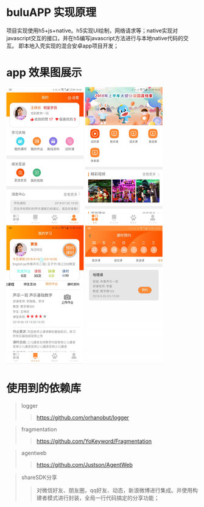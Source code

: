# buluAPP 实现原理
项目实现使用h5+js+native。h5实现UI绘制，网络请求等；native实现对javascript交互的接口，并在h5编写javascript方法进行与本地native代码的交互。
即本地入壳实现的混合安卓app项目开发；
# app 效果图展示
![image](https://github.com/Y-JH/buluAPP/blob/master/imageshot/Snipaste_2018-09-27_15-05-45.png)
![image](https://github.com/Y-JH/buluAPP/blob/master/imageshot/Snipaste_2018-09-27_15-06-26.png)
![image](https://github.com/Y-JH/buluAPP/blob/master/imageshot/Snipaste_2018-09-27_15-06-41.png)
![image](https://github.com/Y-JH/buluAPP/blob/master/imageshot/Snipaste_2018-09-27_15-06-54.png)
# 使用到的依赖库
>logger
>>https://github.com/orhanobut/logger

>fragmentation
>>https://github.com/YoKeyword/Fragmentation

>agentweb
>>https://github.com/Justson/AgentWeb

>shareSDK分享
>>对微信好友、朋友圈，qq好友、动态，新浪微博进行集成。并使用构建者模式进行封装，全局一行代码搞定的分享功能；
